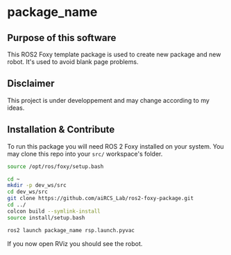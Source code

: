 # package_name

## Purpose of this software
This ROS2 Foxy template package is used to create new package and new robot. It's used to avoid blank page problems.

## Disclaimer
This project is under developpement and may change according to my ideas.

## Installation & Contribute
To run this package you will need ROS 2 Foxy installed on your system. You may clone this repo into your `src/` workspace's folder.

```bash
source /opt/ros/foxy/setup.bash

cd ~
mkdir -p dev_ws/src
cd dev_ws/src
git clone https://github.com/aiRCS_Lab/ros2-foxy-package.git
cd ../
colcon build --symlink-install
source install/setup.bash

ros2 launch package_name rsp.launch.pyvac
```

If you now open RViz you should see the robot.